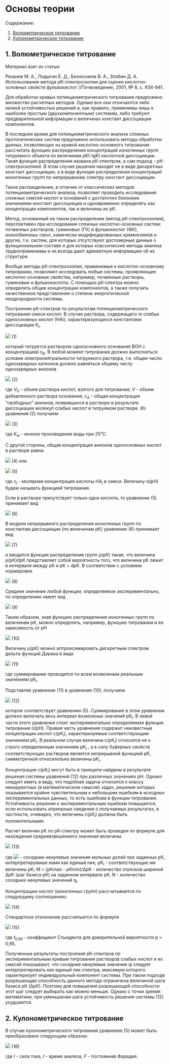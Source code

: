 # Основы теории

Содержание:
1. [Волюметрическое титрование](#Волюметрическое-титрование)
2. [Кулонометрическое титрование](#Кулонометрическое-титрование)

## 1. Волюметрическое титрование

Материал взят из статьи:

Рязанов М. А., Лодыгин Е. Д., Безносиков В. А., Злобин Д. А. Использование метода рK-спектроскопии для оценки кислотно-основных свойств фульвокислот //Почвоведение, 2001, № 8, с. 934-941.

Для обработки кривых потенциометрического титрования предложено множество расчетных методов. Однако все они отличаются либо низкой устойчивостью решений и, как правило, применимы лишь к наиболее простым (двухкомпонентным) системам, либо требуют предварительной информации о величинах констант диссоциации компонентов.

В последнее время для потенциометрического анализа сложных протолитических систем предложено использовать методы обработки данных, позволяющих из кривой кислотно-основного титрования рассчитать функцию распределения концентраций ионогенных групп титруемого объекта по величинам pK(-lgK) кислотной диссоциации. Такая функция распределения названа рК-спектром, а сам подход - рК-спектроскопией. В этом случае решения находят не в виде дискретных констант диссоциации, а в виде функции распределения концентраций ионогенных групп по непрерывному спектру констант диссоциации.

Такое распределение, в отличие от классических методов потенциометрического анализа, позволяет проводить исследования сложных смесей кислот и оснований с достаточно близкими значениями констант диссоциации и одновременно определять как концентрации компонентов, так и величины их рК.

Метод, основанный на таком распределении (метод рК-спектроскопии), перспективен при исследовании сложных кислотно-основных систем: почвенных растворов, гуминовых (ГК) и фульвокислот (ФК), ионообменных смол, химически модифицированных кремнеземов и других, т.е. систем, для которых отсутствуют достоверные данные о функциональном составе и для которых классические методы анализа трудноприменимы и не всегда дают адекватную информацию об их структуре.

Вообще методы рК-спектроскопии, применимые к кислотно-основному титрованию, позволяют исследовать любые системы, проявляющие кислотно-основные свойства, например, почвенные растворы, гуминовые и фульвокислоты. С помощью рК-спектра можно определять общие концентрации компонентов, а также получать качественное представление о степени энергетической неоднородности системы.

Построение рК-спектров по результатам потенциометрического титрования смеси кислот. В случае раствора, содержащего m слабых одноосновных кислот (НАi), характеризующихся константами диссоциации К<sub>i</sub>,

![](img01.gif) (1)

который титруется раствором одноосновного основания ВОН с концентрацией с<sub>B</sub>. В любой момент титрования должно выполняться условие электронейтральности титруемого раствора, т.е. общее число однозарядных катионов должно равняться общему числу однозарядных анионов

![](img02.gif) (2)

где *V*<sub>0</sub> - объем раствора кислот, взятого для титрования; *V* - объем добавленного раствора основания; *с*<sub>А</sub> - общая концентрация "свободных" анионов, появившихся в растворе в результате диссоциации молекул слабых кислот в титруемом растворе. Из уравнения (2) получаем

![](img03.gif) (3)

где *К*<sub>w</sub> - ионное произведение воды при 25°С.

С другой стороны, общая концентрация анионов одноосновных кислот в растворе равна

![](img04.gif) (4) или

![](img05.gif) (5)

где *с*<sub>i</sub> - молярная концентрация кислоты НА<sub>i</sub> в смеси. Величину α(рН) будем называть функцией титрования.

Если в растворе присутствует только одна кислота, то уравнение (5) принимает вид

![](img06.gif) (6)

В модели непрерывного распределения ионогенных групп по константам диссоциации (по величинам рК) уравнение (6) принимает вид

![](img07.gif) (7)

и вводится функция распределения групп ρ(рК) такая, что величина ρ(рК)dpК представляет собой вероятность того, что величина рК лежит в интервале между рК и рК + dpК. В соответствии с условием нормировки

![](img08.gif) (8)

Среднее значение любой функции, определяемое экспериментально, по определению имеет вид

![](img09.gif) (9)

Таким образом, зная функцию распределения ионогенных групп по величинам рК, можно определить, например, функцию титрования и ее зависимость от рН

![](img10.gif) (10)

Величину ρ(рК) можно аппроксимировать дискретным спектром дельта-функций Дирака в виде

![](img11.gif) (11)

где суммирование проводится по всем возможным реальным значениям рК<sub>i</sub>.

Подставляя уравнение (11) в уравнение (10), получаем

![](img12.gif) (12)

которое соответствует уравнению (5). Суммирование в этом уравнении должно включать весь интервал возможных значений рК<sub>i</sub>. В левой части этого уравнения стоит экспериментально определяемая функция титрования α(рН). Правая часть уравнения содержит неизвестные концентрации кислот c(рК<sub>i</sub>), характеризуемые соответствующим значением рК<sub>i</sub>. В реальном случае величина c(рК<sub>i</sub>) относится не к строго определенным значениям рК<sub>i</sub> , а в силу буферных свойств соответствующих растворов является непрерывной функцией рК, симметричной относительно величины рК<sub>i</sub>.

Концентрации c(рК<sub>i</sub>) могут быть в принципе найдены в результате решения системы уравнений (12) при различных значениях рН. Однако
следует иметь в виду, что подобная задача относится к классу некорректных (в математическом смысле) задач, решение которых оказывается крайне чувствительным к небольшим ошибкам в исходных экспериментальных данных, то есть ошибкам в функции титрования. Устойчивость решения к экспериментальным ошибкам повышается, если использовать априорные сведения о получаемых результатах, в частности, очевидно, что величины c(рК<sub>i</sub>) должны быть положительными.

Расчет величин рК по рК-спектру может быть проведен по формуле для нахождения средневзвешенного значения величины

![](img13.gif) (13)

где ![](img13_.gif) - соседние ненулевые значения мольных долей при заданных рК, интерпретируемые нами как единый пик; рК<sub>i</sub> - соответствующие им величины pK; M = (pKmax - pKmin)/ΔpK - количество отрезков шириной ΔрК (шаг базиса рК) на заданном интервале рК; N - количество соседних ненулевых значений q<sub>i</sub>.

Концентрацию кислот (ионогенных групп) рассчитывается по следующему соотношению:

![](img14.gif) (14)

Стандартное отклонение рассчитыется по формуле

![](img15.gif) (15)

где *t*<sub>0,95</sub> - коэффициент Стьюдента для доверительной вероятности р = 0,95.

Полученные результаты построения рК-спектров по экспериментальным кривым титрования растворов слабых кислот и их смесей показывают, что соседние ненулевые значения qi следует интерпретировать как единый пик спектра, максимум которого характеризует индивидуальный компонент системы. При таком подходе разрешающая способность данного метода ограничена величиной шага базиса рК (ΔрК). Поэтому для повышения разрешающей способности этот шаг следует выбирать как можно меньше. Однако с точки зрения математики, при уменьшении шага устойчивость решения системы (12) ухудшается.

## 2. Кулонометрическое титрование

В случае кулонометрического титрования уравнение (5) может быть преобразовано следующим образом:

![](img16.gif) (16)

где *I* - сила тока,
*t* - время анализа,
*F* - постоянная Фарадея.